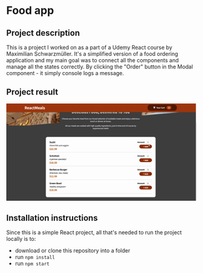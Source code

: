 # Food app

## Project description

This is a project I worked on as a part of a Udemy React course by Maximilian Schwarzmüller. It's a simplified version of a food ordering application and my main goal was to connect all the components and manage all the states correctly. By clicking the "Order" button in the Modal component - it simply console logs a message.

## Project result

![food-app](/src/assets/food-app.gif)

## Installation instructions

Since this is a simple React project, all that's needed to run the project locally is to:

- download or clone this repository into a folder
- run `npm install`
- run `npm start`
